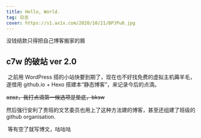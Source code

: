 ```yaml
---
title: Hello, World.
tag: 日志
cover: https://s1.ax1x.com/2020/10/21/BPJPu8.jpg
---
```

没钱结款只得把自己博客搬家的屑

## c7w 的破站 ver 2.0

​		之前用 WordPress 搭的小站快要到期了，现在也不好找免费的虚拟主机薅羊毛，遂借用 github.io + Hexo 搭建本“静态博客”，来记录今后的点滴。

<s> 		azaz，我打点滴第一候选项是垫底，bksw</s>

​		然后强行安利了贵班的文艺委员也用上了这种方法建的博客，甚至还组建了班级的github organisation.

​	等有空了就写博文，咕咕咕